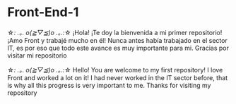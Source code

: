 # Front-End-1

☆*: .｡. o(≧▽≦)o .｡.:*☆
¡Hola! ¡Te doy la bienvenida a mi primer repositorio!
¡Amo Front y trabajé mucho en él!
Nunca antes había trabajado en el sector IT, 
es por eso que todo este avance es muy importante para mi. 
Gracias por visitar mi repositorio

☆*: .｡. o(≧▽≦)o .｡.:*☆
Hello! You are welcome to my first repository!
I love Front and worked a lot on it!
I had never worked in the IT sector before, 
that is why all this progress is very important to me. 
Thanks for visiting my repository
